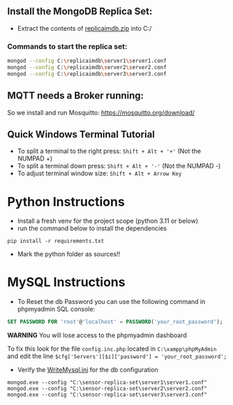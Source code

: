 ## Install the MongoDB Replica Set:
- Extract the contents of [replicaimdb.zip](replicaimdb.zip) into C:/

### Commands to start the replica set:

```sh
mongod --config C:\replicaimdb\server1\server1.conf
mongod --config C:\replicaimdb\server2\server2.conf
mongod --config C:\replicaimdb\server3\server3.conf
```

## MQTT needs a Broker running:
So we install and run Mosquitto:
https://mosquitto.org/download/

## Quick Windows Terminal Tutorial
- To split a terminal to the right press:
`Shift + Alt + '+'` (Not the NUMPAD +)
- To split a terminal down press:
    `Shift + Alt + '-'` (Not the NUMPAD -)
- To adjust terminal window size:
  `Shift + Alt + Arrow Key`

# Python Instructions
- Install a fresh venv for the project scope (python 3.11 or below)
- run the command below to install the dependencies
```shell
pip install -r requirements.txt
```
- Mark the python folder as sources!!

# MySQL Instructions
- To Reset the db Password you can use the following command in phpmyadmin SQL console:
```SQL
SET PASSWORD FOR 'root'@'localhost' = PASSWORD('your_root_password');
```
**WARNING**
You will lose access to the phpmyadmin dashboard

To fix this look for the file `config.inc.php` located in `C:\xampp\phpMyAdmin` and edit
the line `$cfg['Servers'][$i]['password'] = 'your_root_password';`


- Verify the [WriteMysql.ini](WriteMysql.ini) for the db configuration

```shell
mongod.exe --config "C:\sensor-replica-set\server1\server1.conf"
mongod.exe --config "C:\sensor-replica-set\server2\server2.conf"
mongod.exe --config "C:\sensor-replica-set\server3\server3.conf"
```

